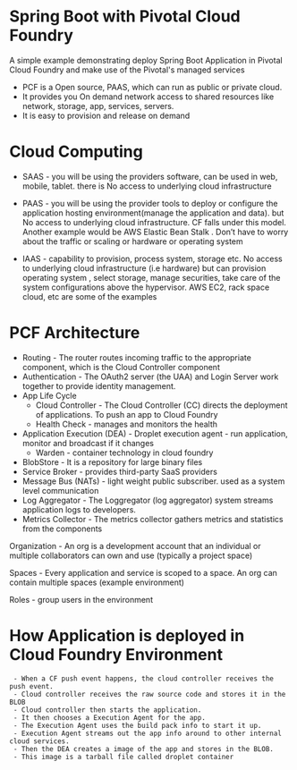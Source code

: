 # Spring Boot with Pivotal Cloud Foundry

A simple example demonstrating deploy Spring Boot Application in Pivotal Cloud Foundry and make use of 
the Pivotal's managed services

 - PCF is a Open source, PAAS, which can run as public or private cloud. 
 - It provides you On demand network access to shared resources like network, storage, app, services, servers. 
 - It is easy to provision and release on demand

# Cloud Computing
 - SAAS - you will be using the providers software, can be used in web, mobile, tablet. there is No access to 
underlying cloud infrastructure
 
 - PAAS - you will be using the provider tools to deploy or configure the application hosting 
environment(manage the application and data). but No access to underlying cloud infrastructure. 
CF falls under this model. Another example would be AWS Elastic Bean Stalk . Don’t have to worry about 
the traffic or scaling or hardware or operating system

 - IAAS - capability to provision, process system, storage etc. No access to underlying cloud 
infrastructure (i.e hardware) but can provision operating system , select storage, manage securities, 
take care of the system configurations above the hypervisor. AWS EC2, rack space cloud, etc are some of the examples

# PCF Architecture

 - Routing - The router routes incoming traffic to the appropriate component, which is the Cloud Controller component
 - Authentication - The OAuth2 server (the UAA) and Login Server work together to provide identity management.
 - App Life Cycle
    - Cloud Controller - The Cloud Controller (CC) directs the deployment of applications. To push an app to Cloud Foundry
    - Health Check - manages and monitors the health
 - Application Execution (DEA) - Droplet execution agent - run application, monitor and broadcast if it changes
    - Warden - container technology in cloud foundry
 - BlobStore - It is a repository for large binary files
 - Service Broker - provides third-party SaaS providers
 - Message Bus (NATs) - light weight public subscriber. used as a system level communication 
 - Log Aggregator - The Loggregator (log aggregator) system streams application logs to developers.
 - Metrics Collector - The metrics collector gathers metrics and statistics from the components

Organization - An org is a development account that an individual or multiple collaborators can own 
and use (typically a project space)

Spaces - Every application and service is scoped to a space. An org can contain multiple spaces (example environment)

Roles - group users in the environment

# How Application is deployed in Cloud Foundry Environment
     - When a CF push event happens, the cloud controller receives the push event. 
     - Cloud controller receives the raw source code and stores it in the BLOB
     - Cloud controller then starts the application. 
     - It then chooses a Execution Agent for the app. 
     - The Execution Agent uses the build pack info to start it up. 
     - Execution Agent streams out the app info around to other internal cloud services. 
     - Then the DEA creates a image of the app and stores in the BLOB. 
     - This image is a tarball file called droplet container
